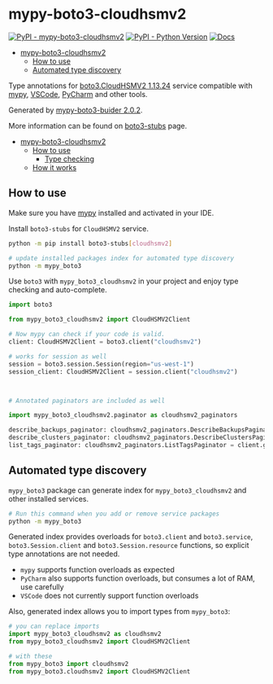 # mypy-boto3-cloudhsmv2

[![PyPI - mypy-boto3-cloudhsmv2](https://img.shields.io/pypi/v/mypy-boto3-cloudhsmv2.svg?color=blue)](https://pypi.org/project/mypy-boto3-cloudhsmv2)
[![PyPI - Python Version](https://img.shields.io/pypi/pyversions/mypy-boto3-cloudhsmv2.svg?color=blue)](https://pypi.org/project/mypy-boto3-cloudhsmv2)
[![Docs](https://img.shields.io/readthedocs/mypy-boto3-builder.svg?color=blue)](https://mypy-boto3-builder.readthedocs.io/)

- [mypy-boto3-cloudhsmv2](#mypy-boto3-cloudhsmv2)
  - [How to use](#how-to-use)
  - [Automated type discovery](#automated-type-discovery)


Type annotations for
[boto3.CloudHSMV2 1.13.24](https://boto3.amazonaws.com/v1/documentation/api/1.13.24/reference/services/cloudhsmv2.html#CloudHSMV2) service
compatible with [mypy](https://github.com/python/mypy), [VSCode](https://code.visualstudio.com/),
[PyCharm](https://www.jetbrains.com/pycharm/) and other tools.

Generated by [mypy-boto3-buider 2.0.2](https://github.com/vemel/mypy_boto3_builder).

More information can be found on [boto3-stubs](https://pypi.org/project/boto3-stubs/) page.

- [mypy-boto3-cloudhsmv2](#mypy-boto3-cloudhsmv2)
  - [How to use](#how-to-use)
    - [Type checking](#type-checking)
  - [How it works](#how-it-works)

## How to use

Make sure you have [mypy](https://github.com/python/mypy) installed and activated in your IDE.

Install `boto3-stubs` for `CloudHSMV2` service.

```bash
python -m pip install boto3-stubs[cloudhsmv2]

# update installed packages index for automated type discovery
python -m mypy_boto3
```

Use `boto3` with `mypy_boto3_cloudhsmv2` in your project and enjoy type checking and auto-complete.

```python
import boto3

from mypy_boto3_cloudhsmv2 import CloudHSMV2Client

# Now mypy can check if your code is valid.
client: CloudHSMV2Client = boto3.client("cloudhsmv2")

# works for session as well
session = boto3.session.Session(region="us-west-1")
session_client: CloudHSMV2Client = session.client("cloudhsmv2")



# Annotated paginators are included as well

import mypy_boto3_cloudhsmv2.paginator as cloudhsmv2_paginators

describe_backups_paginator: cloudhsmv2_paginators.DescribeBackupsPaginator = client.get_paginator("describe_backups")
describe_clusters_paginator: cloudhsmv2_paginators.DescribeClustersPaginator = client.get_paginator("describe_clusters")
list_tags_paginator: cloudhsmv2_paginators.ListTagsPaginator = client.get_paginator("list_tags")
```

## Automated type discovery

`mypy_boto3` package can generate index for `mypy_boto3_cloudhsmv2` and other installed services.

```bash
# Run this command when you add or remove service packages
python -m mypy_boto3
```

Generated index provides overloads for `boto3.client` and `boto3.service`,
`boto3.Session.client` and `boto3.Session.resource` functions,
so explicit type annotations are not needed.

- `mypy` supports function overloads as expected
- `PyCharm` also supports function overloads, but consumes a lot of RAM, use carefully
- `VSCode` does not currently support function overloads

Also, generated index allows you to import types from `mypy_boto3`:

```python
# you can replace imports
import mypy_boto3_cloudhsmv2 as cloudhsmv2
from mypy_boto3_cloudhsmv2 import CloudHSMV2Client

# with these
from mypy_boto3 import cloudhsmv2
from mypy_boto3.cloudhsmv2 import CloudHSMV2Client
```
